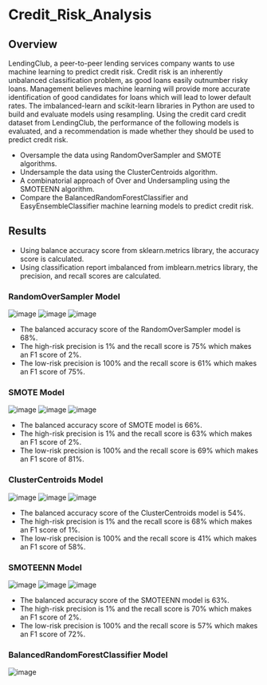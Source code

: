 # Credit_Risk_Analysis
## Overview
LendingClub, a peer-to-peer lending services company wants to use machine learning to predict credit risk. Credit risk is an inherently unbalanced classification problem, as good loans easily outnumber risky loans. Management believes machine learning will provide more accurate identification of good candidates for loans which will lead to lower default rates. The imbalanced-learn and scikit-learn libraries in Python are used to build and evaluate models using resampling. Using the credit card credit dataset from LendingClub, the performance of the following models is evaluated, and a recommendation is made whether they should be used to predict credit risk.

- Oversample the data using RandomOverSampler and SMOTE algorithms.
- Undersample the data using the ClusterCentroids algorithm.
- A combinatorial approach of Over and Undersampling using the SMOTEENN algorithm.
- Compare the BalancedRandomForestClassifier and EasyEnsembleClassifier machine learning models to predict credit risk.

## Results
- Using balance accuracy score from sklearn.metrics library, the accuracy score is calculated. 
- Using classification report imbalanced from imblearn.metrics library, the precision, and recall scores are calculated.

### RandomOverSampler Model
![image](https://user-images.githubusercontent.com/76491891/122673680-98e3c000-d19f-11eb-94f1-8686e023d857.png)
![image](https://user-images.githubusercontent.com/76491891/122673692-a6994580-d19f-11eb-826c-6688919030a5.png)
![image](https://user-images.githubusercontent.com/76491891/122673711-ba44ac00-d19f-11eb-8b9b-721a865f8797.png)

- The balanced accuracy score of the RandomOverSampler model is 68%.
- The high-risk precision is 1% and the recall score is 75% which makes an F1 score of 2%.
- The low-risk precision is 100% and the recall score is 61% which makes an F1 score of 75%.

### SMOTE Model
![image](https://user-images.githubusercontent.com/76491891/122673774-07288280-d1a0-11eb-95f6-27ac3456337e.png)
![image](https://user-images.githubusercontent.com/76491891/122673782-127bae00-d1a0-11eb-8357-7e516d01d50e.png)
![image](https://user-images.githubusercontent.com/76491891/122673790-1e677000-d1a0-11eb-9b8f-3e3768c3cdb2.png)

- The balanced accuracy score of SMOTE model is 66%.
- The high-risk precision is 1% and the recall score is 63% which makes an F1 score of 2%.
- The low-risk precision is 100% and the recall score is 69% which makes an F1 score of 81%.

### ClusterCentroids Model
![image](https://user-images.githubusercontent.com/76491891/122673840-54a4ef80-d1a0-11eb-81fd-2d0a1fff57a5.png)
![image](https://user-images.githubusercontent.com/76491891/122673848-68e8ec80-d1a0-11eb-959a-d55440650bd2.png)
![image](https://user-images.githubusercontent.com/76491891/122673853-7b632600-d1a0-11eb-862d-b716d413a904.png)

- The balanced accuracy score of the ClusterCentroids model is 54%.
- The high-risk precision is 1% and the recall score is 68% which makes an F1 score of 1%.
- The low-risk precision is 100% and the recall score is 41% which makes an F1 score of 58%.

### SMOTEENN Model
![image](https://user-images.githubusercontent.com/76491891/122673875-a0f02f80-d1a0-11eb-812f-6f1e9cec6af5.png)
![image](https://user-images.githubusercontent.com/76491891/122673889-b2393c00-d1a0-11eb-8f7a-a424027bf79e.png)
![image](https://user-images.githubusercontent.com/76491891/122673911-c41adf00-d1a0-11eb-93a6-f015dde06af5.png)

- The balanced accuracy score of the SMOTEENN model is 63%.
- The high-risk precision is 1% and the recall score is 70% which makes an F1 score of 2%.
- The low-risk precision is 100% and the recall score is 57% which makes an F1 score of 72%.

### BalancedRandomForestClassifier Model
![image](https://user-images.githubusercontent.com/76491891/122673944-f7f60480-d1a0-11eb-8686-8b7a5fdad1b8.png)
